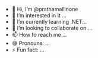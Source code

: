 - 👋 Hi, I’m @prathamallinone
- 👀 I’m interested in It ...
- 🌱 I’m currently learning .NET...
- 💞️ I’m looking to collaborate on ...
- 📫 How to reach me  ...
- 😄 Pronouns: ...
- ⚡ Fun fact: ...

<!---
prathamallinone/prathamallinone is a ✨ special ✨ repository because its `README.md` (this file) appears on your GitHub profile.
You can click the Preview link to take a look at your changes.
--->
